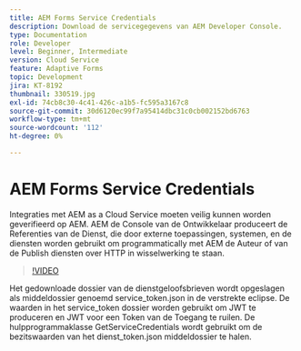 ```yaml
---
title: AEM Forms Service Credentials
description: Download de servicegegevens van AEM Developer Console.
type: Documentation
role: Developer
level: Beginner, Intermediate
version: Cloud Service
feature: Adaptive Forms
topic: Development
jira: KT-8192
thumbnail: 330519.jpg
exl-id: 74cb8c30-4c41-426c-a1b5-fc595a3167c8
source-git-commit: 30d6120ec99f7a95414dbc31c0cb002152bd6763
workflow-type: tm+mt
source-wordcount: '112'
ht-degree: 0%

---
```


# AEM Forms Service Credentials

Integraties met AEM as a Cloud Service moeten veilig kunnen worden geverifieerd op AEM. AEM de Console van de Ontwikkelaar produceert de Referenties van de Dienst, die door externe toepassingen, systemen, en de diensten worden gebruikt om programmatically met AEM de Auteur of van de Publish diensten over HTTP in wisselwerking te staan.

>[!VIDEO](https://video.tv.adobe.com/v/330519?quality=12&learn=on)

Het gedownloade dossier van de dienstgeloofsbrieven wordt opgeslagen als middeldossier genoemd service_token.json in de verstrekte eclipse. De waarden in het service_token dossier worden gebruikt om JWT te produceren en JWT voor een Token van de Toegang te ruilen. De hulpprogrammaklasse GetServiceCredentials wordt gebruikt om de bezitswaarden van het dienst_token.json middeldossier te halen.
